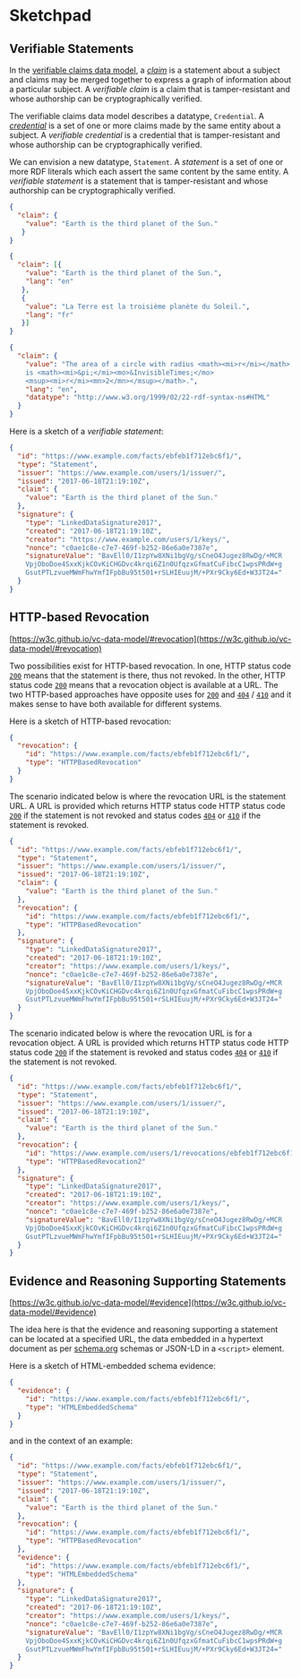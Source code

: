 # Sketchpad

## Verifiable Statements
In the [verifiable claims data model](https://w3c.github.io/vc-data-model/), a _[claim](https://w3c.github.io/vc-data-model/#dfn-claim)_ is a statement about a subject and claims may be merged together to express a graph of information about a particular subject. A _verifiable claim_ is a claim that is tamper-resistant and whose authorship can be cryptographically verified.

The verifiable claims data model describes a datatype, `Credential`. A _[credential](https://w3c.github.io/vc-data-model/#dfn-credential)_ is a set of one or more claims made by the same entity about a subject. A _verifiable credential_ is a credential that is tamper-resistant and whose authorship can be cryptographically verified.

We can envision a new datatype, `Statement`. A _statement_ is a set of one or more RDF literals which each assert the same content by the same entity. A _verifiable statement_ is a statement that is tamper-resistant and whose authorship can be cryptographically verified.

```json
{
  "claim": {
    "value": "Earth is the third planet of the Sun."
   }
}
```

```json
{
  "claim": [{
    "value": "Earth is the third planet of the Sun.",
    "lang": "en"
   },
   {
    "value": "La Terre est la troisième planète du Soleil.",
    "lang": "fr"
   }]
}
```

```json
{
  "claim": {
    "value": "The area of a circle with radius <math><mi>r</mi></math>
    is <math><mi>&pi;</mi><mo>&InvisibleTimes;</mo>
    <msup><mi>r</mi><mn>2</mn></msup></math>.",
    "lang": "en",
    "datatype": "http://www.w3.org/1999/02/22-rdf-syntax-ns#HTML"
  }
}
```
Here is a sketch of a _verifiable statement_:
```json
{
  "id": "https://www.example.com/facts/ebfeb1f712ebc6f1/",
  "type": "Statement",
  "issuer": "https://www.example.com/users/1/issuer/",
  "issued": "2017-06-18T21:19:10Z",
  "claim": {
    "value": "Earth is the third planet of the Sun."
  },
  "signature": {
    "type": "LinkedDataSignature2017",
    "created": "2017-06-18T21:19:10Z",
    "creator": "https://www.example.com/users/1/keys/",
    "nonce": "c0ae1c8e-c7e7-469f-b252-86e6a0e7387e",
    "signatureValue": "BavEll0/I1zpYw8XNi1bgVg/sCneO4Jugez8RwDg/+MCR
    VpjOboDoe4SxxKjkCOvKiCHGDvc4krqi6Z1n0UfqzxGfmatCuFibcC1wpsPRdW+g
    GsutPTLzvueMWmFhwYmfIFpbBu95t501+rSLHIEuujM/+PXr9Cky6Ed+W3JT24="
  }
}
```

## HTTP-based Revocation
[https://w3c.github.io/vc-data-model/#revocation](https://w3c.github.io/vc-data-model/#revocation)

Two possibilities exist for HTTP-based revocation. In one, HTTP status code [`200`](https://www.w3.org/Protocols/rfc2616/rfc2616-sec10.html#sec10.2.1) means that the statement is there, thus not revoked. In the other, HTTP status code [`200`](https://www.w3.org/Protocols/rfc2616/rfc2616-sec10.html#sec10.2.1) means that a revocation object is available at a URL. The two HTTP-based approaches have opposite uses for [`200`](https://www.w3.org/Protocols/rfc2616/rfc2616-sec10.html#sec10.2.1) and [`404`](https://www.w3.org/Protocols/rfc2616/rfc2616-sec10.html#sec10.4.5) / [`410`](https://www.w3.org/Protocols/rfc2616/rfc2616-sec10.html#sec10.4.11) and it makes sense to have both available for different systems.

Here is a sketch of HTTP-based revocation:
```json
{
  "revocation": {
    "id": "https://www.example.com/facts/ebfeb1f712ebc6f1/",
    "type": "HTTPBasedRevocation"
  }
}
```
The scenario indicated below is where the revocation URL is the statement URL. A URL is provided which returns HTTP status code HTTP status code [`200`](https://www.w3.org/Protocols/rfc2616/rfc2616-sec10.html#sec10.2.1) if the statement is not revoked and status codes [`404`](https://www.w3.org/Protocols/rfc2616/rfc2616-sec10.html#sec10.4.5) or [`410`](https://www.w3.org/Protocols/rfc2616/rfc2616-sec10.html#sec10.4.11) if the statement is revoked.
```json
{
  "id": "https://www.example.com/facts/ebfeb1f712ebc6f1/",
  "type": "Statement",
  "issuer": "https://www.example.com/users/1/issuer/",
  "issued": "2017-06-18T21:19:10Z",
  "claim": {
    "value": "Earth is the third planet of the Sun."
  },
  "revocation": {
    "id": "https://www.example.com/facts/ebfeb1f712ebc6f1/",
    "type": "HTTPBasedRevocation"
  },
  "signature": {
    "type": "LinkedDataSignature2017",
    "created": "2017-06-18T21:19:10Z",
    "creator": "https://www.example.com/users/1/keys/",
    "nonce": "c0ae1c8e-c7e7-469f-b252-86e6a0e7387e",
    "signatureValue": "BavEll0/I1zpYw8XNi1bgVg/sCneO4Jugez8RwDg/+MCR
    VpjOboDoe4SxxKjkCOvKiCHGDvc4krqi6Z1n0UfqzxGfmatCuFibcC1wpsPRdW+g
    GsutPTLzvueMWmFhwYmfIFpbBu95t501+rSLHIEuujM/+PXr9Cky6Ed+W3JT24="
  }
}
```
The scenario indicated below is where the revocation URL is for a revocation object. A URL is provided which returns HTTP status code HTTP status code [`200`](https://www.w3.org/Protocols/rfc2616/rfc2616-sec10.html#sec10.2.1) if the statement is revoked and status codes [`404`](https://www.w3.org/Protocols/rfc2616/rfc2616-sec10.html#sec10.4.5) or [`410`](https://www.w3.org/Protocols/rfc2616/rfc2616-sec10.html#sec10.4.11) if the statement is not revoked.
```json
{
  "id": "https://www.example.com/facts/ebfeb1f712ebc6f1/",
  "type": "Statement",
  "issuer": "https://www.example.com/users/1/issuer/",
  "issued": "2017-06-18T21:19:10Z",
  "claim": {
    "value": "Earth is the third planet of the Sun."
  },
  "revocation": {
    "id": "https://www.example.com/users/1/revocations/ebfeb1f712ebc6f1/",
    "type": "HTTPBasedRevocation2"
  },
  "signature": {
    "type": "LinkedDataSignature2017",
    "created": "2017-06-18T21:19:10Z",
    "creator": "https://www.example.com/users/1/keys/",
    "nonce": "c0ae1c8e-c7e7-469f-b252-86e6a0e7387e",
    "signatureValue": "BavEll0/I1zpYw8XNi1bgVg/sCneO4Jugez8RwDg/+MCR
    VpjOboDoe4SxxKjkCOvKiCHGDvc4krqi6Z1n0UfqzxGfmatCuFibcC1wpsPRdW+g
    GsutPTLzvueMWmFhwYmfIFpbBu95t501+rSLHIEuujM/+PXr9Cky6Ed+W3JT24="
  }
}
```

## Evidence and Reasoning Supporting Statements
[https://w3c.github.io/vc-data-model/#evidence](https://w3c.github.io/vc-data-model/#evidence)

The idea here is that the evidence and reasoning supporting a statement can be located at a specified URL, the data embedded in a hypertext document as per [schema.org](http://schema.org) schemas or JSON-LD in a `<script>` element.

Here is a sketch of HTML-embedded schema evidence:
```json
{
  "evidence": {
    "id": "https://www.example.com/facts/ebfeb1f712ebc6f1/",
    "type": "HTMLEmbeddedSchema"
  }
}
```
and in the context of an example:
```json
{
  "id": "https://www.example.com/facts/ebfeb1f712ebc6f1/",
  "type": "Statement",
  "issuer": "https://www.example.com/users/1/issuer/",
  "issued": "2017-06-18T21:19:10Z",
  "claim": {
    "value": "Earth is the third planet of the Sun."
  },
  "revocation": {
    "id": "https://www.example.com/facts/ebfeb1f712ebc6f1/",
    "type": "HTTPBasedRevocation"
  },
  "evidence": {
    "id": "https://www.example.com/facts/ebfeb1f712ebc6f1/",
    "type": "HTMLEmbeddedSchema"
  },
  "signature": {
    "type": "LinkedDataSignature2017",
    "created": "2017-06-18T21:19:10Z",
    "creator": "https://www.example.com/users/1/keys/",
    "nonce": "c0ae1c8e-c7e7-469f-b252-86e6a0e7387e",
    "signatureValue": "BavEll0/I1zpYw8XNi1bgVg/sCneO4Jugez8RwDg/+MCR
    VpjOboDoe4SxxKjkCOvKiCHGDvc4krqi6Z1n0UfqzxGfmatCuFibcC1wpsPRdW+g
    GsutPTLzvueMWmFhwYmfIFpbBu95t501+rSLHIEuujM/+PXr9Cky6Ed+W3JT24="
  }
}
```
